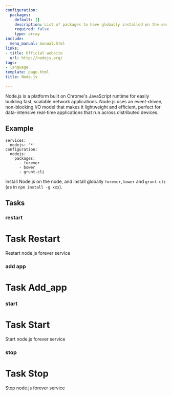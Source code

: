 ```yaml
---
configuration:
  packages:
    default: []
    description: List of packages to have globally installed on the server
    required: false
    type: array
include:
  menu_manual: manual.html
links:
- title: Official website
  url: http://nodejs.org/
tags:
- language
template: page.html
title: Node.js

---
```

Node.js is a platform built on Chrome's JavaScript runtime for easily building fast, scalable network applications. Node.js uses an event-driven, non-blocking I/O model that makes it lightweight and efficient, perfect for data-intensive real-time applications that run across distributed devices.

## Example

    services:
      nodejs: '*'
    configuration:
      nodejs: 
        packages:
          - forever
          - bower
          - grunt-cli

Install Node.js on the node, and install globally `forever`, `bower` and `grunt-cli` (as in `npm install -g xxx`).
## Tasks
### restart
# Task Restart

Restart node.js forever service

### add app
# Task Add_app

### start
# Task Start

Start node.js forever service

### stop
# Task Stop

Stop node.js forever service

